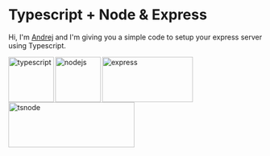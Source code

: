# Typescript + Node & Express

Hi, I'm [Andrej](https://www.linkedin.com/in/andrejrakic/) and I'm giving you a simple code to setup your express server using Typescript.

<a href="https://www.typescriptlang.org">
  <img
    height="90"
    width="90"
    alt="typescript"
    src="https://external-content.duckduckgo.com/iu/?u=https%3A%2F%2Fraw.githubusercontent.com%2Fremojansen%2Flogo.ts%2Fmaster%2Fts.png&f=1&nofb=1"
    align="left"
  />
</a>
<a href="https://nodejs.org/en/">
  <img
    height="90"
    width="90"
    alt="nodejs"
    src="https://d2eip9sf3oo6c2.cloudfront.net/tags/images/000/000/256/full/nodejslogo.png"
    align="left"
  />
</a>
<a href="https://expressjs.com">
  <img
    height="90"
    width="180"
    alt="express"
    src="https://images.g2crowd.com/uploads/product/image/social_landscape/social_landscape_1489710851/express-js.png"
    align="left"
  />
</a>
<a href="https://github.com/TypeStrong/ts-node">
  <img
    height="90"
    width="250"
    alt="tsnode"
    src="https://external-content.duckduckgo.com/iu/?u=https%3A%2F%2Ftse3.mm.bing.net%2Fth%3Fid%3DOIP.EO7aT6u83T0R6ymrhZLMZQHaCf%26pid%3DApi&f=1"
    align="left"
  />
</a>
